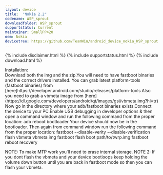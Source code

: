 ```yaml
---
layout: device
title:  "Nokia 2.2"
codename: WSP_sprout
downloadfolder: WSP_sprout
supportstatus: Current
maintainer: SmallPP420
oem: Nokia
devicetree: https://github.com/TeamWin/android_device_nokia_WSP_sprout
---
```

{% include disclaimer.html %}
{% include supportstatus.html %}
{% include download.html %}
<div class='page-heading'>Installation:</div>
Download both the img and the zip.You will need to have fastboot binaries and the correct drivers installed.
You can grab latest platform-tools (fastboot binaries) from [here]https://developer.android.com/studio/releases/platform-tools
Also you need to grab a vbmeta image from [here](https://dl.google.com/developers/android/qt/images/gsi/vbmeta.img?hl=tr)
Now go in the directory where your adb/fastboot binaries exists.Connect the device to your PC.Enable USB debugging in developer options & then open a command window and run the following command from the proper location:
adb reboot bootloader
Your device should now be in the bootloader.
Then again from command window run the following command from the proper location:
fastboot --disable-verity --disable-verification flash vbmeta vbmeta.img
fastboot flash boot path/to/twrp.img
fastboot reboot recovery

NOTE: To make MTP work you'll need to erase internal storage.
NOTE 2: If you dont flash the vbmeta and your device bootloops keep holding the volume down button until you are back in fastboot mode so then you can flash your vbmeta.
